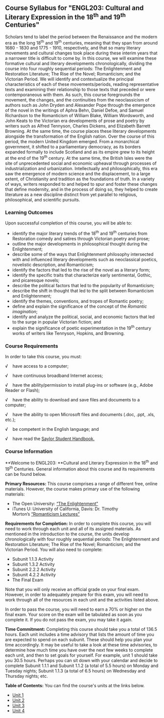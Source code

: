 Course Syllabus for "ENGL203: Cultural and Literary Expression in the 18<sup>th</sup> and 19<sup>th</sup> Centuries"
--------------------------------------------------------------------------------------------------------------------

Scholars tend to label the period between the Renaissance and the modern
era as the long 18<sup>th</sup> and 19<sup>th</sup> centuries, meaning
that they span from around 1680 - 1830 and 1775 - 1910, respectively,
and that so many literary movements and cultural changes took place
during these interim years that a narrower title is difficult to come
by. In this course, we will examine these formative cultural and
literary developments chronologically, dividing the course into four
roughly sequential periods: The Enlightenment and Restoration
Literature; The Rise of the Novel; Romanticism; and the Victorian
Period. We will identify and contextualize the principal characteristics
of each of these movements/periods, reading representative texts and
examining their relationship to those texts that preceded or were
contemporaneous with them. As such, this course foregrounds the
movement, the changes, and the continuities from the neoclassicism of
authors such as John Dryden and Alexander Pope through the emergence of
the novel in the writings of Aphra Behn, Daniel Defoe, and Samuel
Richardson to the Romanticism of William Blake, William Wordsworth, and
John Keats to the Victorian era developments of prose and poetry by
writers such as Alfred Tennyson, Charles Dickens, and Elizabeth Barrett
Browning. At the same time, the course places these literary
developments alongside the transformation of the English nation. Over
the course of this period, the modern United Kingdom emerged. From a
monarchical government, it shifted to a parliamentary democracy, as its
borders expanded formally to include Scotland and as its empire grew to
its height at the end of the 19<sup>th</sup> century. At the same time,
the British Isles were the site of unprecedented social and economic
upheaval through processes of industrialization and urbanization.
Intellectually and philosophically, this era saw the emergence of modern
science and the displacement, to a large extent, of Christianity and
tradition as the foundations of truth. In a variety of ways, writers
responded to and helped to spur and foster these changes that define
modernity, and in the process of doing so, they helped to create
literature as a new discipline distinct from yet parallel to religious,
philosophical, and scientific pursuits.

### Learning Outcomes

Upon successful completion of this course, you will be able to:  

-   identify the major literary trends of the 18<sup>th</sup> and
    19<sup>th</sup> centuries from Restoration comedy and satires
    through Victorian poetry and prose;
-   outline the major developments in philosophical thought during the
    Enlightenment;
-   describe some of the ways that Enlightenment philosophy intersected
    with and influenced literary developments such as neoclassical
    poetics, novelistic description, and Romanticism;
-   identify the factors that led to the rise of the novel as a literary
    form;
-   identify the specific traits that characterize early sentimental,
    Gothic, and picaresque novels;
-   describe the political factors that led to the popularity of
    Romanticism;
-   describe the shift in thought that led to the split between
    Romanticism and Enlightenment;
-   identify the themes, conventions, and tropes of Romantic poetry;
-   define and explain the significance of the concept of the *Romantic
    imagination*;
-   identify and analyze the political, social, and economic factors
    that led to the surge in popular Victorian fiction; and
-   explain the significance of poetic experimentation in the
    19<sup>th</sup> century works of writers like Tennyson, Hopkins, and
    Browning.

### Course Requirements

In order to take this course, you must:  
  
 √    have access to a computer;  
  
 √    have continuous broadband Internet access;  
  
 √    have the ability/permission to install plug-ins or software (e.g.,
Adobe Reader or Flash);  
  
 √    have the ability to download and save files and documents to a
computer;  
  
 √    have the ability to open Microsoft files and documents (.doc,
.ppt, .xls, etc.);  
  
 √    be competent in the English language; and  
  
 √    have read the [Saylor Student
Handbook.](http://www.saylor.org/site/wp-content/uploads/2012/05/Saylor-StudentHandbook.pdf)

### Course Information

**Welcome to ENGL203: **Cultural and Literary Expression in the
18<sup>th</sup> and 19<sup>th</sup> Centuries. General information about
this course and its requirements can be found below.  
  
 **Primary Resources:** This course comprises a range of different free,
online materials. However, the course makes primary use of the following
materials:

-   The Open University: [“The
    Enlightenment”](http://www.open.edu/openlearn/history-the-arts/history/history-art/the-enlightenment/content-section-0)
-   iTunes U: University of California, Davis: Dr. Timothy
    Morton’s [“Romanticism
    Lectures”](https://itunes.apple.com/us/itunes-u/romanticism-spring-2009/id399641699)

**Requirements for Completion:** In order to complete this course, you
will need to work through each unit and all of its assigned materials.
As mentioned in the introduction to the course, the units develop
chronologically with four roughly sequential periods: The Enlightenment
and Restoration Literature; The Rise of the Novel; Romanticism; and the
Victorian Period. You will also need to complete:

-   Subunit 1.1.3 Activity
-   Subunit 1.3.2 Activity
-   Subunit 2.2.2 Activity
-   Subunit 4.2.2 Activity
-   The Final Exam

Note that you will only receive an official grade on your final exam.
However, in order to adequately prepare for this exam, you will need to
work through all of the resources in each unit and the activities listed
above.  
  
 In order to pass the course, you will need to earn a 70% or higher on
the final exam. Your score on the exam will be tabulated as soon as you
complete it. If you do not pass the exam, you may take it again.  
  
 **Time Commitment:** Completing this course should take you a total of
136.5 hours. Each unit includes a time advisory that lists the amount of
time you are expected to spend on each subunit. These should help you
plan your time accordingly. It may be useful to take a look at these
time advisories, to determine how much time you have over the next few
weeks to complete each unit, and then to set goals for yourself. For
example, unit 1 should take you 30.5 hours. Perhaps you can sit down
with your calendar and decide to complete Subunit 1.1.1 and Subunit
1.1.2 (a total of 5.5 hours) on Monday and Tuesday nights; Subunit 1.1.3
(a total of 6.5 hours) on Wednesday and Thursday nights; etc.  
  
**Table of Contents:** You can find the course's units at the links below.

- [Unit 1](https://legacy.saylor.org/engl203/Unit01/)
- [Unit 2](https://legacy.saylor.org/engl203/Unit02/)
- [Unit 3](https://legacy.saylor.org/engl203/Unit03/)
- [Unit 4](https://legacy.saylor.org/engl203/Unit04/)
